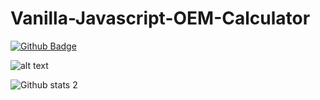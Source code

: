 # Vanilla-Javascript-OEM-Calculator

[![Github Badge](https://img.shields.io/badge/-Github-000?style=quare&labelColor=000&logo=Github&logoColor=white&link=link)](https://github.com/jadis0x) 

![alt text](https://disk.yandex.com.tr/i/iMvJSOqBniFRkw)

![Github stats 2](https://github-readme-stats.vercel.app/api?username=jadis0x&show_icons=true&theme=radical)




